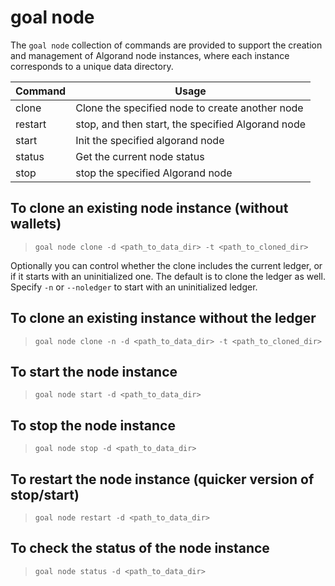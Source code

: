 # goal node

The `goal node` collection of commands are provided to support the creation and management of Algorand node instances, where each instance corresponds to a unique data directory.

| Command | Usage |
|------------|-|
| clone      | Clone the specified node to create another node |
| restart    | stop, and then start, the specified Algorand node |
| start      | Init the specified algorand node |
| status     | Get the current node status |
| stop       | stop the specified Algorand node |

## To clone an existing node instance (without wallets)
> `goal node clone -d <path_to_data_dir> -t <path_to_cloned_dir>`

Optionally you can control whether the clone includes the current ledger, or if it starts with an uninitialized one.  The default is to clone the ledger as well.  Specify `-n` or `--noledger` to start with an uninitialized ledger.

## To clone an existing instance without the ledger
> `goal node clone -n -d <path_to_data_dir> -t <path_to_cloned_dir>`

## To start the node instance
> `goal node start -d <path_to_data_dir>`

## To stop the node instance
> `goal node stop -d <path_to_data_dir>`

## To restart the node instance (quicker version of stop/start)
> `goal node restart -d <path_to_data_dir>`

## To check the status of the node instance
> `goal node status -d <path_to_data_dir>`
